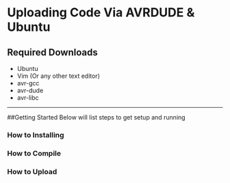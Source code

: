 # Uploading Code Via AVRDUDE & Ubuntu
## Required Downloads
* Ubuntu
* Vim (Or any other text editor)
* avr-gcc
* avr-dude
* avr-libc
---
##Getting Started
Below will list steps to get setup and running
### How to Installing
### How to Compile
### How to Upload
